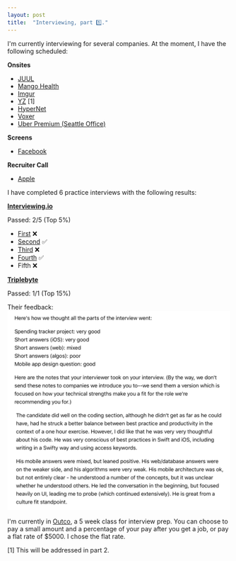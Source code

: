 ```yaml
---
layout: post
title:  "Interviewing, part 1️⃣."
---
```


I'm currently interviewing for several companies. At the moment, I have the following scheduled:

**Onsites**

- [JUUL](www.juul.com)
- [Mango Health](www.mangohealth.com)
- [Imgur](www.Imgur.com)
- [YZ](www.yz.live) [1]
- [HyperNet](www.hypernetwork.io)
- [Voxer](www.voxer.com)
- [Uber Premium (Seattle Office)](www.Uber.com)

**Screens**

- [Facebook](www.Facebook.com)

**Recruiter Call**

- [Apple](www.apple.com) 

I have completed 6 practice interviews with the following results:

**[Interviewing.io](www.interviewing.io)**

Passed: 2/5 (Top 5%)

- [First](https://start.interviewing.io/interview/z82p3mF1qPOm/replay) ❌
- [Second](https://start.interviewing.io/interview/z82p3mF1qPOm/replay) ✅
- [Third](https://start.interviewing.io/interview/z82p3mF1qPOm/replay) ❌
- [Fourth](https://start.interviewing.io/interview/z82p3mF1qPOm/replay) ✅
- Fifth ❌

**[Triplebyte](www.Triplebyte.com)**

Passed: 1/1 (Top 15%)

Their feedback:
![Triplebyte feedback](/img/triplebyte-feedback.jpeg)

I'm currently in [Outco](www.outco.io), a 5 week class for interview prep. You can choose to pay a small amount and a percentage of your pay after you get a job, or pay a flat rate of $5000. I chose the flat rate.

[1] This will be addressed in part 2.